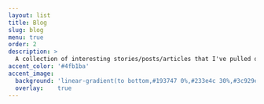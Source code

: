 ```yaml
---
layout: list
title: Blog
slug: blog
menu: true
order: 2
description: >
  A collection of interesting stories/posts/articles that I've pulled out from the Internet.
accent_color: '#4fb1ba'
accent_image:
  background: 'linear-gradient(to bottom,#193747 0%,#233e4c 30%,#3c929e 50%,#d5d5d4 70%,#cdccc8 100%)'
  overlay:    true  
---
```

